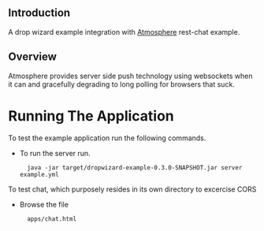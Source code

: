 ## Introduction

A drop wizard example integration with [Atmosphere](https://github.com/Atmosphere/atmosphere) rest-chat example.

## Overview

Atmosphere provides server side push technology using websockets when it can and
gracefully degrading to long polling for browsers that suck.

# Running The Application

To test the example application run the following commands.

* To run the server run.

        java -jar target/dropwizard-example-0.3.0-SNAPSHOT.jar server example.yml

To test chat, which purposely resides in its own directory to excercise CORS

* Browse the file

        apps/chat.html


